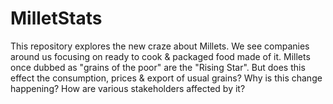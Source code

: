 # MilletStats
This repository explores the new craze about Millets. We see companies around us focusing on ready to cook &amp; packaged food made of it. Millets once dubbed as "grains of the poor" are the "Rising Star". But does this effect the consumption, prices &amp; export of usual grains? Why is this change happening? How are various stakeholders affected by it? 

